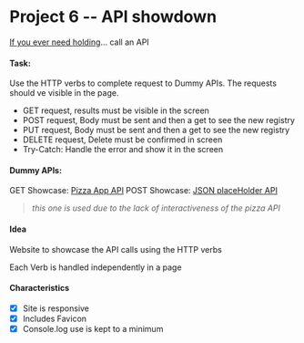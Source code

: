 # Project 6 -- API showdown

[If you ever need holding](https://www.youtube.com/watch?v=lpp20Ip7I4E&ab_channel=abhijitgutal)... call an API


#### Task:

Use the HTTP verbs to complete request to Dummy APIs.
The requests should ve visible in the page.

* GET request, results must be visible in the screen
* POST request, Body must be sent and then a get to see the new registry
* PUT request, Body must be sent and then a get to see the new registry
* DELETE request, Delete must be confirmed in screen
* Try-Catch: Handle the error and show it in the screen

#### Dummy APIs:

GET Showcase:
[Pizza App API](https://pizzaapp.docs.apiary.io/#reference/0/create-order)
POST Showcase:
[JSON placeHolder API](https://jsonplaceholder.typicode.com/posts)
>  *this one is used due to the lack of interactiveness of the pizza API*

#### Idea

Website to showcase the API calls using the HTTP verbs

Each Verb is handled independently in a page

#### Characteristics

* [x] Site is responsive
* [x] Includes Favicon
* [x] Console.log use is kept to a minimum